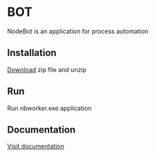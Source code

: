 # BOT
NodeBot is an application for process automation

## Installation
[Download](https://github.com/nodebotrpa/bot/blob/master/releases/v0.1/nbWorker.0.1.zip) zip file and unzip

## Run
Run nbworker.exe application

## Documentation
[Visit documentation](https://github.com/nodebotrpa/bot/wiki)
